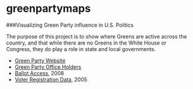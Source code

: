 greenpartymaps
==============

###Visualizing Green Party influence in U.S. Politics

The purpose of this project is to show where Greens are active across the country, and that while there are no Greens in the White House or Congress, they do play a role in state and local governments.

* [Green Party Website](http://www.gp.org)
* [Green Party Office Holders](http://www.gp.org/elections/officeholders/index.php)
* [Ballot Access](http://www.gp.org/ballotstatus/), 2008
* [Voter Registration Data](http://web.greens.org/stats/), 2005

